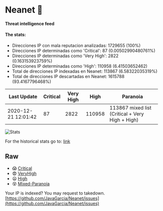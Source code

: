 # Neanet :hocho:
#### Threat intelligence feed
#### The stats:

- Direcciones IP con mala reputacion analizadas: 1729655 (100%)
- Direcciones IP determinadas como 'Critical':  87 (0.00502990480761%)
- Direcciones IP determinadas como 'Very High':  2822 (0.163153923759%)
- Direcciones IP determinadas como 'High':  110958 (6.41503652462)
- Total de direcciones IP indexadas en Neanet:  113867 (6.58322035319%)
- Total de direcciones IP descartadas en Neanet:  1615788 (93.4167796468%)

| Last Update | Critical | Very High | High | Paranoia |
| --- | --- | --- | --- | --- |
| 2020-12-21 12:01:42 | 87 | 2822 | 110958 | 113867 mixed list (Critical + Very High + High)|

![Stats](https://docs.google.com/spreadsheets/d/e/2PACX-1vSnaNMIXVabIpDJjufMlzH7poXnshF3mgd8Is1g9ytUEzVsP5my4Trn8f-xkoLLQ38xpL3HtmUexLo6/pubchart?oid=501124687&format=image)

For the historical stats go to: [link](/stats.csv)
## Raw
- :scream: [Critical](https://raw.githubusercontent.com/JavaGarcia/Neanet/master/blacklists/neanet_critical.txt)
- :fearful: [VeryHigh](https://raw.githubusercontent.com/JavaGarcia/Neanet/master/blacklists/neanet_veryHigh.txtt)
- :frowning: [High](https://raw.githubusercontent.com/JavaGarcia/Neanet/master/blacklists/neanet_high.txt)
- :dizzy_face: [Mixed-Paranoia](https://raw.githubusercontent.com/JavaGarcia/Neanet/master/blacklists/neanet_all.txt)


Your IP is indexed? You may request to takedown. [https://github.com/JavaGarcia/Neanet/issues](https://github.com/JavaGarcia/Neanet/issues)





















































































































































































































































































































































































































































































































































































































































































































































































































































































































































































































































































































































































































































































































































































































































































































































































































































































































































































































































































































































































































































































































































































































































































































































































































































































































































































































































































































































































































































































































































































































































